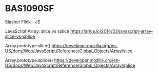 # BAS1090SF
Slasher Flick - JS

JavaScript Array: slice vs splice
https://ariya.io/2014/02/javascript-array-slice-vs-splice

Array.prototype.slice()
https://developer.mozilla.org/en-US/docs/Web/JavaScript/Reference/Global_Objects/Array/slice

Array.prototype.splice()
https://developer.mozilla.org/en-US/docs/Web/JavaScript/Reference/Global_Objects/Array/splice
